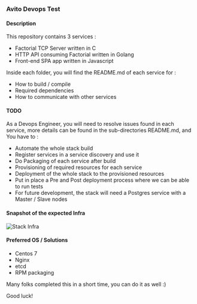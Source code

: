 ### Avito Devops Test

#### Description
This repository contains 3 services :
* Factorial TCP Server written in C
* HTTP API consuming Factorial written in Golang
* Front-end SPA app written in Javascript

Inside each folder, you will find the README.md of each service for :
* How to build / compile
* Required dependencies
* How to communicate with other services


#### TODO
As a Devops Engineer, you will need to resolve issues found in each service, more details can be found in the sub-directories README.md, and You have to :

* Automate the whole stack build
* Register services in a service discovery and use it
* Do Packaging of each service after build
* Provisioning of required resources for each service
* Deployment of the whole stack to the provisioned resources
* Put in place a Pre and Post deployment process where we can be able to run tests
* For future development, the stack will need a Postgres service with a Master / Slave nodes

#### Snapshot of the expected Infra
![Stack Infra](https://raw.githubusercontent.com/AvitoMa/devops-test/master/lifecycle.png)

#### Preferred OS / Solutions
* Centos 7
* Nginx
* etcd
* RPM packaging

Many folks completed this in a short time, you can do it as well :)

Good luck!